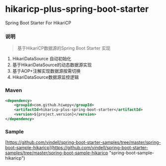 # hikaricp-plus-spring-boot-starter

Spring Boot Starter For HikariCP

### 说明


 > 基于HikariCP数据源的Spring Boot Starter 实现

1. HikariDataSource 自动初始化
2. 基于HikariDataSource的动态数据源实现
3. 基于AOP+注解实现数据源按需切换
4. HikariDataSource数据源监控逻辑

### Maven

``` xml
<dependency>
	<groupId>com.github.hiwepy</groupId>
	<artifactId>hikaricp-plus-spring-boot-starter</artifactId>
	<version>${project.version}</version>
</dependency>
```

### Sample

[https://github.com/vindell/spring-boot-starter-samples/tree/master/spring-boot-sample-hikaricp](https://github.com/vindell/spring-boot-starter-samples/tree/master/spring-boot-sample-hikaricp "spring-boot-sample-hikaricp")

